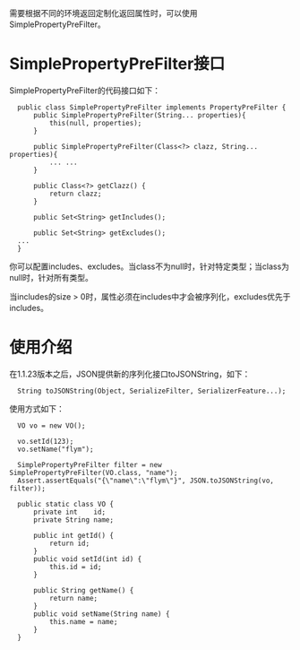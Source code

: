 需要根据不同的环境返回定制化返回属性时，可以使用SimplePropertyPreFilter。

# SimplePropertyPreFilter接口
SimplePropertyPreFilter的代码接口如下：
      
      public class SimplePropertyPreFilter implements PropertyPreFilter {      
          public SimplePropertyPreFilter(String... properties){
              this(null, properties);
          }
      
          public SimplePropertyPreFilter(Class<?> clazz, String... properties){
              ... ...
          }
      
          public Class<?> getClazz() {
              return clazz;
          }
      
          public Set<String> getIncludes();
      
          public Set<String> getExcludes();
      ...
      }

你可以配置includes、excludes。当class不为null时，针对特定类型；当class为null时，针对所有类型。

当includes的size > 0时，属性必须在includes中才会被序列化，excludes优先于includes。

# 使用介绍
在1.1.23版本之后，JSON提供新的序列化接口toJSONString，如下：
      
      String toJSONString(Object, SerializeFilter, SerializerFeature...);
      

使用方式如下：
      
      VO vo = new VO();
      
      vo.setId(123);
      vo.setName("flym");
      
      SimplePropertyPreFilter filter = new SimplePropertyPreFilter(VO.class, "name");
      Assert.assertEquals("{\"name\":\"flym\"}", JSON.toJSONString(vo, filter));
      
      public static class VO {
          private int    id;
          private String name;
      
          public int getId() {
              return id;
          }
          public void setId(int id) {
              this.id = id;
          }

          public String getName() {
              return name;
          }
          public void setName(String name) {
              this.name = name;
          }
      }
      